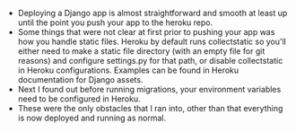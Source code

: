 - Deploying a Django app is almost straightforward and smooth at least up until the point you push your app to the heroku repo.
- Some things that were not clear at first prior to pushing your app was how you handle static files. Heroku by default runs collectstatic so you'll either need to make a static file directory (with an empty file for git reasons) and configure settings.py for that path, or disable collectstatic in Heroku configurations. Examples can be found in Heroku documentation for Django assets.
- Next I found out before running migrations, your environment variables need to be configured in Heroku.
- These were the only obstacles that I ran into, other than that everything is now deployed and running as normal. 
